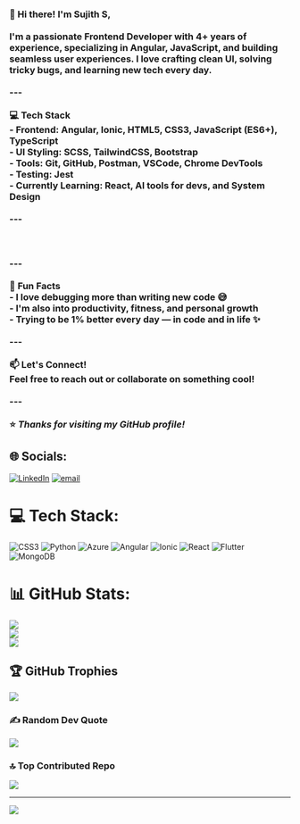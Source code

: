 ### 👋 Hi there! I'm Sujith S,<br><br>I'm a passionate Frontend Developer with 4+ years of experience, specializing in **Angular**, **JavaScript**, and building seamless user experiences. I love crafting clean UI, solving tricky bugs, and learning new tech every day.<br><br>---<br><br>💻 **Tech Stack**  <br>- **Frontend:** Angular, Ionic, HTML5, CSS3, JavaScript (ES6+), TypeScript  <br>- **UI Styling:** SCSS, TailwindCSS, Bootstrap  <br>- **Tools:** Git, GitHub, Postman, VSCode, Chrome DevTools  <br>- **Testing:** Jest  <br>- **Currently Learning:** React, AI tools for devs, and System Design<br><br>---<br><br> <br><br>---<br><br>📌 **Fun Facts**  <br>- I love debugging more than writing new code 😅  <br>- I'm also into productivity, fitness, and personal growth  <br>- Trying to be 1% better every day — in code and in life ✨<br><br>---<br><br>📫 **Let's Connect!**  <br>Feel free to reach out or collaborate on something cool!  <br><br>---<br><br>⭐️ *Thanks for visiting my GitHub profile!*<br>


## 🌐 Socials:
[![LinkedIn](https://img.shields.io/badge/LinkedIn-%230077B5.svg?logo=linkedin&logoColor=white)](https://linkedin.com/in/sujith-sojan/) [![email](https://img.shields.io/badge/Email-D14836?logo=gmail&logoColor=white)](mailto:sujithsojan@gmail.com) 

# 💻 Tech Stack:
![CSS3](https://img.shields.io/badge/css3-%231572B6.svg?style=for-the-badge&logo=css3&logoColor=white) ![Python](https://img.shields.io/badge/python-3670A0?style=for-the-badge&logo=python&logoColor=ffdd54) ![Azure](https://img.shields.io/badge/azure-%230072C6.svg?style=for-the-badge&logo=microsoftazure&logoColor=white) ![Angular](https://img.shields.io/badge/angular-%23DD0031.svg?style=for-the-badge&logo=angular&logoColor=white) ![Ionic](https://img.shields.io/badge/Ionic-%233880FF.svg?style=for-the-badge&logo=Ionic&logoColor=white) ![React](https://img.shields.io/badge/react-%2320232a.svg?style=for-the-badge&logo=react&logoColor=%2361DAFB) ![Flutter](https://img.shields.io/badge/Flutter-%2302569B.svg?style=for-the-badge&logo=Flutter&logoColor=white) ![MongoDB](https://img.shields.io/badge/MongoDB-%234ea94b.svg?style=for-the-badge&logo=mongodb&logoColor=white)
# 📊 GitHub Stats:
![](https://github-readme-stats.vercel.app/api?username=sujithsojan&theme=dark&hide_border=false&include_all_commits=false&count_private=false)<br/>
![](https://nirzak-streak-stats.vercel.app/?user=sujithsojan&theme=dark&hide_border=false)<br/>
![](https://github-readme-stats.vercel.app/api/top-langs/?username=sujithsojan&theme=dark&hide_border=false&include_all_commits=false&count_private=false&layout=compact)

## 🏆 GitHub Trophies
![](https://github-profile-trophy.vercel.app/?username=sujithsojan&theme=radical&no-frame=false&no-bg=true&margin-w=4)

### ✍️ Random Dev Quote
![](https://quotes-github-readme.vercel.app/api?type=horizontal&theme=radical)

### 🔝 Top Contributed Repo
![](https://github-contributor-stats.vercel.app/api?username=sujithsojan&limit=5&theme=dark&combine_all_yearly_contributions=true)

---
[![](https://visitcount.itsvg.in/api?id=sujithsojan&icon=0&color=0)](https://visitcount.itsvg.in)

<!-- Proudly created with GPRM ( https://gprm.itsvg.in ) -->
